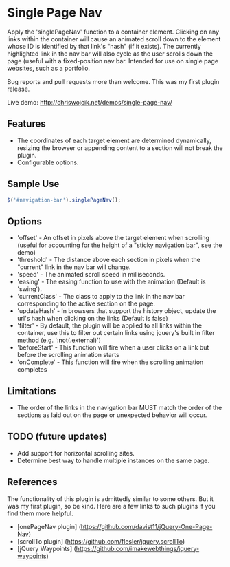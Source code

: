 # Single Page Nav

Apply the 'singlePageNav' function to a container element.
Clicking on any links within the container will cause an animated scroll down to
the element whose ID is identified by that link's "hash" (if it exists). The 
currently highlighted link in the nav bar will also cycle as the user scrolls 
down the page (useful with a fixed-position nav bar. Intended for use on single 
page websites, such as a portfolio.

Bug reports and pull requests more than welcome. This was my first plugin release.

Live demo:
http://chriswojcik.net/demos/single-page-nav/

## Features

* The coordinates of each target element are determined dynamically, resizing the 
browser or appending content to a section will not break the plugin.
* Configurable options.

## Sample Use
```js
$('#navigation-bar').singlePageNav();
```

## Options

* 'offset' - An offset in pixels above the target element when scrolling (useful 
for accounting for the height of a "sticky navigation bar", see the demo)
* 'threshold' - The distance above each section in pixels when the "current" link
in the nav bar will change.
* 'speed' - The animated scroll speed in milliseconds.
* 'easing' - The easing function to use with the animation (Default is 'swing').
* 'currentClass' - The class to apply to the link in the nav bar corresponding to
the active section on the page.
* 'updateHash' - In browsers that support the history object, update the url's hash when clicking on the links (Default is false)
* 'filter' - By default, the plugin will be applied to all links within the container,
use this to filter out certain links using jquery's built in filter method (e.g. ':not(.external)')
* 'beforeStart' - This function will fire when a user clicks on a link but before the scrolling
animation starts
* 'onComplete' - This function will fire when the scrolling animation completes

## Limitations

* The order of the links in the navigation bar MUST match the order of the sections 
as laid out on the page or unexpected behavior will occur.

## TODO (future updates)

* Add support for horizontal scrolling sites.
* Determine best way to handle multiple instances on the same page.

## References

The functionality of this plugin is admittedly similar to some others. But it was
my first plugin, so be kind. Here are a few links to such plugins if you find them 
more helpful.

* [onePageNav plugin] (https://github.com/davist11/jQuery-One-Page-Nav)
* [scrollTo plugin] (https://github.com/flesler/jquery.scrollTo)
* [jQuery Waypoints] (https://github.com/imakewebthings/jquery-waypoints)
